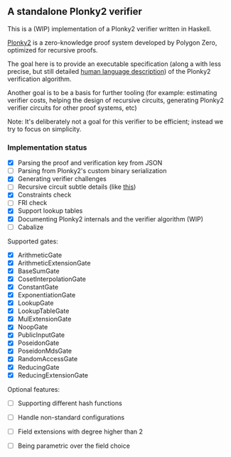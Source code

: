 
A standalone Plonky2 verifier
-----------------------------

This is a (WIP) implementation of a Plonky2 verifier written in Haskell.

[Plonky2](https://github.com/0xPolygonZero/plonky2/) is a zero-knowledge proof
system developed by Polygon Zero, optimized for recursive proofs.

The goal here is to provide an executable specification (along a with less precise,
but still detailed [human language description](commentary/README.md)) of 
the Plonky2 verification algorithm. 

Another goal is to be a basis for further tooling (for example:
estimating verifier costs, helping the design of recursive circuits, generating 
Plonky2 verifier circuits for other proof systems, etc)

Note: It's deliberately not a goal for this verifier to be efficient; instead we 
try to focus on simplicity.


### Implementation status

- [x] Parsing the proof and verification key from JSON
- [ ] Parsing from Plonky2's custom binary serialization
- [x] Generating verifier challenges
- [ ] Recursive circuit subtle details (like [this](https://github.com/0xPolygonZero/plonky2/blob/356aefb6863ac881fb71f9bf851582c915428458/plonky2/src/fri/challenges.rs#L55-L64]))
- [x] Constraints check
- [ ] FRI check
- [x] Support lookup tables
- [x] Documenting Plonky2 internals and the verifier algorithm (WIP)
- [ ] Cabalize

Supported gates:

- [x] ArithmeticGate
- [x] ArithmeticExtensionGate
- [x] BaseSumGate
- [x] CosetInterpolationGate
- [x] ConstantGate
- [x] ExponentiationGate
- [x] LookupGate
- [x] LookupTableGate
- [x] MulExtensionGate
- [x] NoopGate
- [x] PublicInputGate
- [x] PoseidonGate
- [x] PoseidonMdsGate
- [x] RandomAccessGate
- [x] ReducingGate
- [x] ReducingExtensionGate

Optional features:

- [ ] Supporting different hash functions
- [ ] Handle non-standard configurations
- [ ] Field extensions with degree higher than 2
- [ ] Being parametric over the field choice

